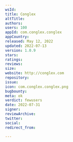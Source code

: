 ```yaml
---
wsId: 
title: Conglex
altTitle: 
authors: 
users: 100
appId: com.conglex.conglex
appCountry: 
released: May 12, 2022
updated: 2022-07-13
version: 1.0.9
stars: 
ratings: 
reviews: 
size: 
website: http://conglex.com
repository: 
issue: 
icon: com.conglex.conglex.png
bugbounty: 
meta: ok
verdict: fewusers
date: 2022-07-31
signer: 
reviewArchive: 
twitter: 
social: 
redirect_from: 

---
```



